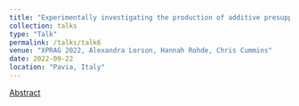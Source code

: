```yaml
---
title: "Experimentally investigating the production of additive presupposition triggers"
collection: talks
type: "Talk"
permalink: /talks/talk6
venue: "XPRAG 2022, Alexandra Lorson, Hannah Rohde, Chris Cummins"
date: 2022-09-22
location: "Pavia, Italy"
---
```


[Abstract](http://alex-lorson.github.io/files/XPragAbstractLorsonRohdeCummins.pdf)
